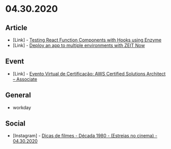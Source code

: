 # 04.30.2020

## Article

- \[Link\] - [Testing React Function Components with Hooks using Enzyme](https://medium.com/@acesmndr/testing-react-functional-components-with-hooks-using-enzyme-f732124d320a)
- \[Link\] - [Deploy an app to multiple environments with ZEIT Now](https://www.robertcooper.me/deploy-app-to-multiple-environments-zeit-now)

## Event

- \[Link\] - [Evento Virtual de Certificação: AWS Certified Solutions Architect – Associate](https://pages.awscloud.com/5.4.2020_GetCertified_Solutions-Architect-Associate_reg.html)

## General

- workday

## Social

- \[Instagram\] - [Dicas de filmes - Década 1980 - (Estreias no cinema) - 04.30.2020](https://www.instagram.com/p/B_oCQlgpuX8/)

